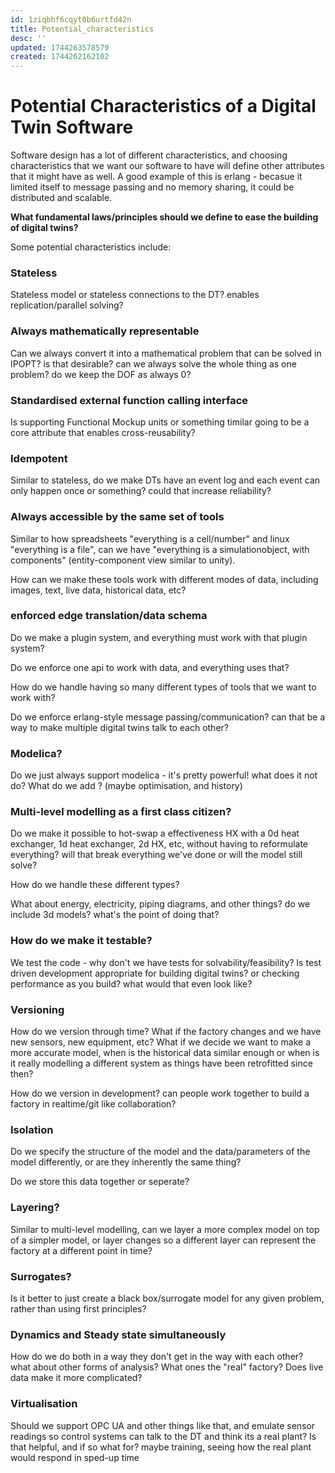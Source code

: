 ```yaml
---
id: 1ziqbhf6cqyt0b6urtfd42n
title: Potential_characteristics
desc: ''
updated: 1744263578579
created: 1744262162102
---
```


# Potential Characteristics of a Digital Twin Software

Software design has a lot of different characteristics, and choosing characteristics that we want our software to have will define other attributes that it might have as well. A good example of this is erlang - becasue it limited itself to message passing and no memory sharing, it could be distributed and scalable.


**What fundamental laws/principles should we define to ease the building of digital twins?**

Some potential characteristics include:


### Stateless

Stateless model or stateless connections to the DT? enables replication/parallel solving?


### Always mathematically representable

Can we always convert it into a mathematical problem that can be solved in IPOPT? is that desirable? can we always solve the whole thing as one problem? do we keep the DOF as always 0?

### Standardised external function calling interface

Is supporting Functional Mockup units or something timilar going to be a core attribute that enables cross-reusability?


### Idempotent

Similar to stateless, do we make DTs have an event log and each event can only happen once or something? could that increase reliability?

### Always accessible by the same set of tools

Similar to how spreadsheets "everything is a cell/number" and linux "everything is a file", can we have "everything is a simulationobject, with components" (entity-component view similar to unity).

How can we make these tools work with different modes of data, including images, text, live data, historical data, etc?

### enforced edge translation/data schema

Do we make a plugin system, and everything must work with that plugin system?

Do we enforce one api to work with data, and everything uses that?

How do we handle having so many different types of tools that we want to work with?

Do we enforce erlang-style message passing/communication? can that be a way to make multiple digital twins talk to each other?

### Modelica?

Do we just always support modelica - it's pretty powerful! what does it not do? What do we add ? (maybe optimisation, and history)


### Multi-level modelling as a first class citizen?

Do we make it possible to hot-swap a effectiveness HX with a 0d heat exchanger, 1d heat exchanger, 2d HX, etc, without having to reformulate everything? will that break everything we've done or will the model still solve?

How do we handle these different types?

What about energy, electricity, piping diagrams, and other things? do we include 3d models? what's the point of doing that?


### How do we make it testable?

We test the code - why don't we have tests for solvability/feasibility? Is test driven development appropriate for building digital twins?
or checking performance as you build? what would that even look like?

### Versioning

How do we version through time? What if the factory changes and we have new sensors, new equipment, etc? What if we decide we want to make a more accurate model, when is the historical data similar enough or when is it really modelling a different system as things have been retrofitted since then? 

How do we version in development? can people work together to build a factory in realtime/git like collaboration? 

### Isolation

Do we specify the structure of the model and the data/parameters of the model differently, or are they inherently the same thing?

Do we store this data together or seperate?

### Layering?

Similar to multi-level modelling, can we layer a more complex model on top of a simpler model, or layer changes so a different layer can represent the factory at a different point in time?

### Surrogates?

Is it better to just create a black box/surrogate model for any given problem, rather than using first principles?

### Dynamics and Steady state simultaneously

How do we do both in a way they don't get in the way with each other? what about other forms of analysis? What ones the "real" factory? Does live data make it more complicated?


### Virtualisation

Should we support OPC UA and other things like that, and emulate sensor readings so control systems can talk to the DT and think its a real plant? Is that helpful, and if so what for? maybe training, seeing how the real plant would respond in sped-up time

